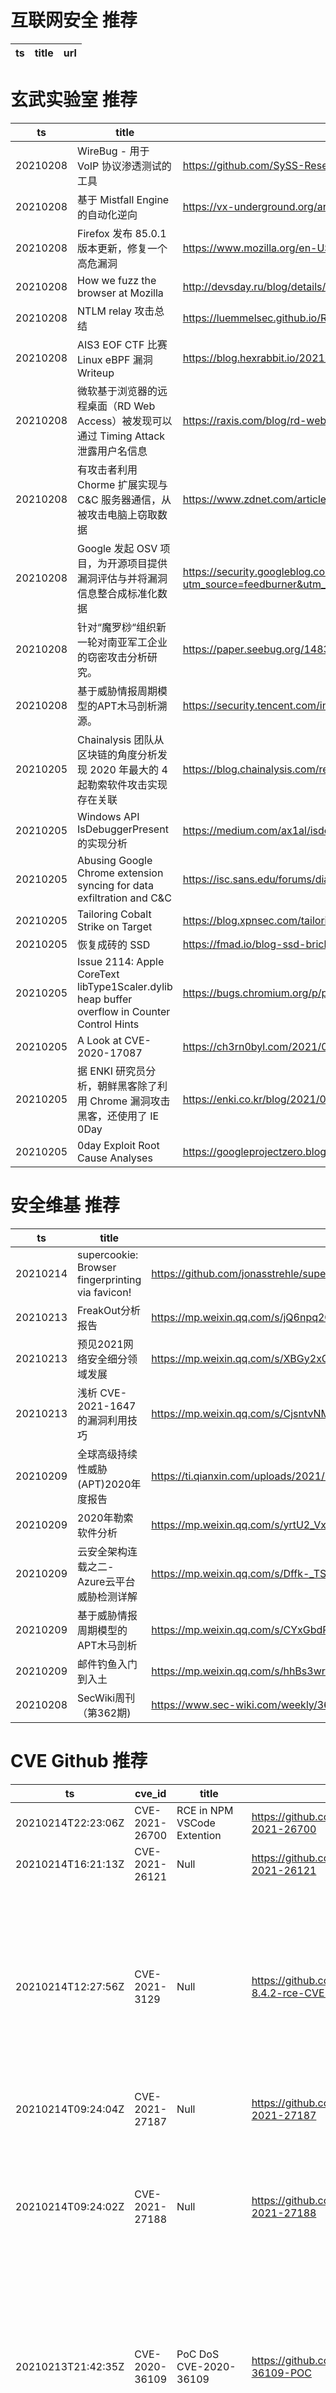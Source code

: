 # 互联网安全 推荐
| ts | title | url| 
| --- | --- | ---| 


# 玄武实验室 推荐
| ts | title | url| 
| --- | --- | ---| 
| 20210208 | WireBug - 用于 VoIP 协议渗透测试的工具 | https://github.com/SySS-Research/WireBug| 
| 20210208 | 基于 Mistfall Engine 的自动化逆向 | https://vx-underground.org/archive/z0mbie/AutomatedReverseEngineeringMistfallEngine.pdf| 
| 20210208 | Firefox 发布 85.0.1 版本更新，修复一个高危漏洞 | https://www.mozilla.org/en-US/security/advisories/mfsa2021-06/| 
| 20210208 | How we fuzz the browser at Mozilla | http://devsday.ru/blog/details/31437| 
| 20210208 | NTLM relay 攻击总结 | https://luemmelsec.github.io/Relaying-101/| 
| 20210208 | AIS3 EOF CTF 比赛 Linux eBPF 漏洞 Writeup | https://blog.hexrabbit.io/2021/02/07/ZDI-20-1440-writeup/| 
| 20210208 | 微软基于浏览器的远程桌面（RD Web Access）被发现可以通过 Timing Attack 泄露用户名信息 | https://raxis.com/blog/rd-web-access-vulnerability| 
| 20210208 | 有攻击者利用 Chorme 扩展实现与 C&C 服务器通信，从被攻击电脑上窃取数据 | https://www.zdnet.com/article/google-chrome-syncing-features-can-be-abused-for-c-c-and-data-exfiltration/| 
| 20210208 | Google 发起 OSV 项目，为开源项目提供漏洞评估与并将漏洞信息整合成标准化数据 | https://security.googleblog.com/2021/02/launching-osv-better-vulnerability.html?utm_source=feedburner&utm_medium=feed&utm_campaign=Feed%3A+GoogleOnlineSecurityBlog+%28Google+Online+Security+Blog%29| 
| 20210208 | 针对“魔罗桫“组织新一轮对南亚军工企业的窃密攻击分析研究。 | https://paper.seebug.org/1483/| 
| 20210208 | 基于威胁情报周期模型的APT木马剖析溯源。 | https://security.tencent.com/index.php/blog/msg/180| 
| 20210205 | Chainalysis 团队从区块链的角度分析发现 2020 年最大的 4 起勒索软件攻击实现存在关联 | https://blog.chainalysis.com/reports/ransomware-connections-maze-egregor-suncrypt-doppelpaymer| 
| 20210205 | Windows API IsDebuggerPresent 的实现分析 | https://medium.com/ax1al/isdebuggerpresent-internals-7be4ea642d33| 
| 20210205 | Abusing Google Chrome extension syncing for data exfiltration and C&C | https://isc.sans.edu/forums/diary/Abusing+Google+Chrome+extension+syncing+for+data+exfiltration+and+CC/27066/| 
| 20210205 | Tailoring Cobalt Strike on Target | https://blog.xpnsec.com/tailoring-cobalt-strike-on-target/| 
| 20210205 | 恢复成砖的 SSD | https://fmad.io/blog-ssd-bricked-restore.html| 
| 20210205 | Issue 2114: Apple CoreText libType1Scaler.dylib heap buffer overflow in Counter Control Hints | https://bugs.chromium.org/p/project-zero/issues/detail?id=2114| 
| 20210205 | A Look at CVE-2020-17087 | https://ch3rn0byl.com/2021/02/a-look-at-cve-2020-17087/| 
| 20210205 | 据 ENKI 研究员分析，朝鲜黑客除了利用 Chrome 漏洞攻击黑客，还使用了 IE 0Day | https://enki.co.kr/blog/2021/02/04/ie_0day.html| 
| 20210205 | 0day Exploit Root Cause Analyses | https://googleprojectzero.blogspot.com/p/rca.html| 


# 安全维基 推荐
| ts | title | url| 
| --- | --- | ---| 
| 20210214 | supercookie: Browser fingerprinting via favicon! | https://github.com/jonasstrehle/supercookie| 
| 20210213 | FreakOut分析报告 | https://mp.weixin.qq.com/s/jQ6npq2C8PprnDQMXTtP0g| 
| 20210213 | 预见2021网络安全细分领域发展 | https://mp.weixin.qq.com/s/XBGy2xG3-GYL7023lAjCyg| 
| 20210213 | 浅析 CVE-2021-1647 的漏洞利用技巧 | https://mp.weixin.qq.com/s/CjsntvNM6_zMZF1IGirMPg| 
| 20210209 | 全球高级持续性威胁(APT)2020年度报告 | https://ti.qianxin.com/uploads/2021/02/08/dd941ecf98c7cb9bf0111a8416131aa1.pdf| 
| 20210209 | 2020年勒索软件分析 | https://mp.weixin.qq.com/s/yrtU2_VxEt94DWF4eQWujA| 
| 20210209 | 云安全架构连载之二-Azure云平台威胁检测详解 | https://mp.weixin.qq.com/s/Dffk-_TSCaR2SWVAIMCQUA| 
| 20210209 | 基于威胁情报周期模型的APT木马剖析 | https://mp.weixin.qq.com/s/CYxGbdRGDfXGY8wupnGbrw| 
| 20210209 | 邮件钓鱼入门到入土 | https://mp.weixin.qq.com/s/hhBs3wryDCum1DrD6CxeRw| 
| 20210208 | SecWiki周刊（第362期) | https://www.sec-wiki.com/weekly/362| 


# CVE Github 推荐
| ts | cve_id | title | url | cve_detail| 
| --- | --- | --- | --- | ---| 
| 20210214T22:23:06Z | CVE-2021-26700 | RCE in NPM VSCode Extention | https://github.com/jackadamson/CVE-2021-26700 | 未查询到CVE信息| 
| 20210214T16:21:13Z | CVE-2021-26121 | Null | https://github.com/sourceincite/CVE-2021-26121 | | 
| 20210214T12:27:56Z | CVE-2021-3129 | Null | https://github.com/FunPhishing/Laravel-8.4.2-rce-CVE-2021-3129 | Ignition before 2.5.2, as used in Laravel and other products, allows unauthenticated remote attackers to execute arbitrary code because of insecure usage of file_get_contents() and file_put_contents(). This is exploitable on sites using debug mode with Laravel before 8.4.2.| 
| 20210214T09:24:04Z | CVE-2021-27187 | Null | https://github.com/jet-pentest/CVE-2021-27187 | | 
| 20210214T09:24:02Z | CVE-2021-27188 | Null | https://github.com/jet-pentest/CVE-2021-27188 | The Sovremennye Delovye Tekhnologii FX Aggregator terminal client 1 allows attackers to cause a denial of service (access suspended for five hours) by making five invalid login attempts to a victim%s account.| 
| 20210213T21:42:35Z | CVE-2020-36109 | PoC DoS CVE-2020-36109 | https://github.com/tin-z/CVE-2020-36109-POC | ASUS RT-AX86U router firmware below version under 9.0.0.4_386 has a buffer overflow in the blocking_request.cgi function of the httpd module that can cause code execution when an attacker constructs malicious data.| 
| 20210213T11:57:52Z | CVE-2021-25646 | Null | https://github.com/Vulnmachines/Apache-Druid-CVE-2021-25646 | Apache Druid includes the ability to execute user-provided JavaScript code embedded in various types of requests. This functionality is intended for use in high-trust environments, and is disabled by default. However, in Druid 0.20.0 and earlier, it is possible for an authenticated user to send a specially-crafted request that forces Druid to run user-provided JavaScript code for that request, regardless of server configuration. This can be leveraged to execute code on the target machine with the privileges of the Druid server process.| 
| 20210213T11:55:38Z | CVE-2021-1782 | Null | https://github.com/synacktiv/CVE-2021-1782 | 未查询到CVE信息| 
| 20210213T09:17:04Z | CVE-2021-3156 | Exploit for Sudo heap overflow (CVE-2021-3156) on Debain 10 | https://github.com/0xdevil/CVE-2021-3156 | | 
| 20210213T07:51:49Z | CVE-2021-21014 | Magento versions 2.4.1 (and earlier), 2.4.0-p1 (and earlier) and 2.3.6 (and earlier) are vulnerable to a file upload restriction bypass. Successful exploitation could lead to arbitrary code execution by an authenticated attacker. | https://github.com/HoangKien1020/CVE-2021-21014 | Magento versions 2.4.1 (and earlier), 2.4.0-p1 (and earlier) and 2.3.6 (and earlier) are vulnerable to a file upload restriction bypass. Successful exploitation could lead to arbitrary code execution by an authenticated attacker. Access to the admin console is required for successful exploitation.| 


# klee on Github 推荐
| ts | title | url | stars | forks| 
| --- | --- | --- | --- | ---| 
| 20210214T23:57:06Z | Git Blog | https://github.com/klee30810/klee30810.github.io | 0 | 0| 
| 20210214T23:31:41Z | KLEE Symbolic Execution Engine | https://github.com/klee/klee | 1628 | 483| 
| 20210214T17:21:05Z | An open-source Chinese font derived from Fontworks% Klee One. 一款基于 FONTWORKS 的 Klee One 的开源中文字体。 | https://github.com/lxgw/LxgwWenKai | 45 | 3| 
| 20210214T04:06:21Z | Null | https://github.com/fontworks-fonts/Klee | 362 | 10| 
| 20210213T14:12:34Z | ⬇️ File Upload/sharing application, used by thousands of webmasters since 2007.  | https://github.com/kleeja-official/kleeja | 113 | 33| 
| 20210210T22:51:18Z | Spring 2021 Geography 817 work folder  | https://github.com/klee12/klee12.github.io | 0 | 0| 
| 20210210T15:54:53Z | Create CFGs and compute complexity metrics for Python, C++, and Java code. | https://github.com/hmc-alpaqa/metrinome | 6 | 0| 
| 20210210T01:52:40Z | A personnal UI library made as an excuse to have a published UI package | https://github.com/Liinkiing/klee | 5 | 1| 
| 20210208T10:29:33Z | RVT is a collection of tools/libraries to support both static and dynamic verification of Rust programs. | https://github.com/project-oak/rust-verification-tools | 107 | 7| 
| 20210208T08:35:52Z | Null | https://github.com/samkleezy/kleezy | 0 | 0| 


# s2e on Github 推荐
| ts | title | url | stars | forks| 
| --- | --- | --- | --- | ---| 
| 20210214T11:48:35Z | S2E website (s2e.systems) | https://github.com/S2E2/s2e2.github.io | 0 | 0| 
| 20210214T11:46:48Z | Your S2E project management tools. Visit https://s2e.systems/docs to get started. | https://github.com/S2E/s2e-env | 71 | 30| 
| 20210214T11:45:52Z | S2E: A platform for multi-path program analysis with selective symbolic execution. | https://github.com/S2E/s2e | 96 | 22| 
| 20210201T04:58:11Z | s2e develop  | https://github.com/xqx12/xqx | 6 | 12| 


# exploit on Github 推荐
| ts | title | url | stars | forks| 
| --- | --- | --- | --- | ---| 
| 20210215T01:59:24Z | :shell::collision: Python socket remote shell that lets you connect to others computers through the shell when they run the client.  | https://github.com/keeganjk/urchin | 7 | 4| 
| 20210215T01:59:01Z | A general purpose memory allocator that implements an isolation security strategy to mitigate memory safety issues while maintaining good performance | https://github.com/struct/isoalloc | 127 | 9| 
| 20210215T01:57:30Z | Null | https://github.com/Stakcery/Laravel-exploit | 0 | 0| 
| 20210215T01:45:48Z | C2/post-exploitation framework | https://github.com/loseys/BlackMamba | 232 | 12| 
| 20210215T01:42:36Z | Autosplitter For The Game Robot 64 (Requires Exploit With Input API) | https://github.com/BluelyTASer/Robot-64-Autosplitter | 0 | 0| 
| 20210215T01:27:31Z | This tool is great for information gathering and post- exploitation | https://github.com/Cybercrack-bot/Cybercrack | 3 | 1| 
| 20210215T01:27:24Z | This repository is primarily maintained by Omar Santos and includes thousands of resources related to ethical hacking  / penetration testing, digital forensics and incident response (DFIR), vulnerability research, exploit development, reverse engineering, and more. | https://github.com/The-Art-of-Hacking/h4cker | 9003 | 1451| 
| 20210215T01:02:39Z | Open-Source Vulnerability Intelligence Center - Unified source of vulnerability, exploit and threat Intelligence feeds | https://github.com/Patrowl/PatrowlHearsData | 8 | 4| 
| 20210215T01:00:11Z | Null | https://github.com/sheenieboy/ExploiterChat | 1 | 0| 
| 20210215T00:39:03Z | CTF framework and exploit development library | https://github.com/Gallopsled/pwntools | 7531 | 1351| 


# backdoor on Github 推荐
| ts | title | url | stars | forks| 
| --- | --- | --- | --- | ---| 
| 20210215T00:14:10Z | Winsock accept() Backdoor Implant. | https://github.com/EgeBalci/WSAAcceptBackdoor | 37 | 4| 
| 20210214T23:03:18Z | Ro3b - Advance Banking HTTP Botnet  | https://github.com/mathio3/Ro3b-HTTP-botnet | 8 | 4| 
| 20210214T20:35:39Z | Null | https://github.com/miclay0260/backdoor | 0 | 0| 
| 20210214T18:56:51Z | RATata is a simple python RAT to setup and use ! | https://github.com/loTus04/RATata | 1 | 0| 
| 20210214T18:03:45Z | Null | https://github.com/3TERNITY/PythonBackdoor | 0 | 0| 
| 20210214T17:01:41Z | Full-featured C2 framework which silently persists on webserver with a single-line PHP backdoor | https://github.com/nil0x42/phpsploit | 1155 | 330| 
| 20210214T12:07:39Z | Null | https://github.com/Wiilldd/backdoor | 0 | 0| 
| 20210214T08:16:13Z | Null | https://github.com/Shahtr1/reverse_backdoor | 0 | 0| 
| 20210214T06:09:20Z | Null | https://github.com/dksamu/BackDoor | 0 | 0| 
| 20210213T21:29:51Z | This program is an non-object oriented opensource, hidden and undetectable backdoor/reverse shell/RAT for Windows made in Python 3 which contains many features such as multi-client support and cross-platform server. | https://github.com/xp4xbox/Python-Backdoor | 358 | 134| 


# fuzz on Github 推荐
| ts | title | url | stars | forks| 
| --- | --- | --- | --- | ---| 
| 20210215T00:13:56Z | Null | https://github.com/olegsych/fuzzy | 0 | 0| 
| 20210215T00:07:06Z | OSS-Fuzz - continuous fuzzing for open source software. | https://github.com/google/oss-fuzz | 5900 | 1188| 
| 20210214T23:58:08Z | Null | https://github.com/The-Valley-Discord/Fuzzy | 0 | 0| 
| 20210214T23:34:23Z | Build for moto e | https://github.com/repositoryaxis/fuzzy-octo-giggle | 1 | 0| 
| 20210214T23:14:31Z | Ongoing development of the Fuzzball MUCK server software and associated functionality. | https://github.com/fuzzball-muck/fuzzball | 30 | 21| 
| 20210214T23:11:16Z |  🐰 Tool set for fuzz and stress testing your functions! | https://github.com/palekh/fuzzing | 6 | 1| 
| 20210214T23:05:42Z | Null | https://github.com/MatOrlowski/fuzzy-robot | 0 | 0| 
| 20210214T23:04:34Z | Developed a fuzzy logic controller to dynamically adjust applied voltage to maintain water level stayed at a desired level inside a leaking tank.  | https://github.com/damien2012eng/FuzzyLogicController | 0 | 0| 
| 20210214T22:46:42Z | Fuzzing cryptographic libraries. Magic bug printer go brrrr. | https://github.com/guidovranken/cryptofuzz | 251 | 35| 
| 20210214T21:53:49Z | Note taking with fuzzy search | https://github.com/iamlemec/fuzzy | 1 | 1| 



# 日更新程序
